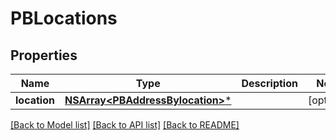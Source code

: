 # PBLocations

## Properties
Name | Type | Description | Notes
------------ | ------------- | ------------- | -------------
**location** | [**NSArray&lt;PBAddressBylocation&gt;***](PBAddressBylocation.md) |  | [optional] 

[[Back to Model list]](../README.md#documentation-for-models) [[Back to API list]](../README.md#documentation-for-api-endpoints) [[Back to README]](../README.md)


